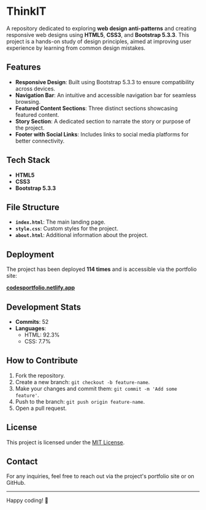 # ThinkIT

A repository dedicated to exploring **web design anti-patterns** and creating responsive web designs using **HTML5**, **CSS3**, and **Bootstrap 5.3.3**. This project is a hands-on study of design principles, aimed at improving user experience by learning from common design mistakes.

## Features

- **Responsive Design**: Built using Bootstrap 5.3.3 to ensure compatibility across devices.
- **Navigation Bar**: An intuitive and accessible navigation bar for seamless browsing.
- **Featured Content Sections**: Three distinct sections showcasing featured content.
- **Story Section**: A dedicated section to narrate the story or purpose of the project.
- **Footer with Social Links**: Includes links to social media platforms for better connectivity.

## Tech Stack

- **HTML5**
- **CSS3**
- **Bootstrap 5.3.3**

## File Structure

- **`index.html`**: The main landing page.
- **`style.css`**: Custom styles for the project.
- **`about.html`**: Additional information about the project.

## Deployment

The project has been deployed **114 times** and is accessible via the portfolio site:

[**codesportfolio.netlify.app**](https://codesportfolio.netlify.app)

## Development Stats

- **Commits**: 52
- **Languages**:
  - HTML: 92.3%
  - CSS: 7.7%

## How to Contribute

1. Fork the repository.
2. Create a new branch: `git checkout -b feature-name`.
3. Make your changes and commit them: `git commit -m 'Add some feature'`.
4. Push to the branch: `git push origin feature-name`.
5. Open a pull request.

## License

This project is licensed under the [MIT License](LICENSE).

## Contact

For any inquiries, feel free to reach out via the project's portfolio site or on GitHub.

---

Happy coding! 🚀
